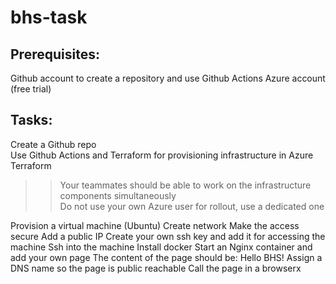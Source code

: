# bhs-task

## Prerequisites:

Github account to create a repository and use Github Actions
Azure account (free trial)
 

## Tasks:

Create a Github repo  
Use Github Actions and Terraform  for provisioning infrastructure in Azure   
Terraform
>> Your teammates should be able to work on the infrastructure components simultaneously  
>> Do not use your own Azure user for rollout, use a dedicated one  

Provision a virtual machine (Ubuntu)
Create network
Make the access secure
Add a public IP
Create your own ssh key and add it for accessing the machine
Ssh into the machine
Install docker 
Start an Nginx container and add your own page
The content of the page should be: Hello BHS!
Assign a DNS name so the page is public reachable
Call the page in a browserx